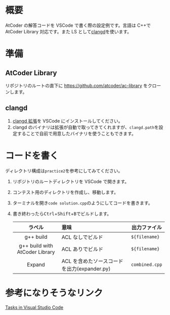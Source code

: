 # 概要

AtCoder の解答コードを VSCode で書く際の設定例です。言語は C++で AtCoder Library 対応です。また LS として[clangd](https://clangd.llvm.org/)を使います。

# 準備

## AtCoder Library

リポジトリのルートの直下に https://github.com/atcoder/ac-library をクローンします。

## clangd

1. [clangd 拡張](https://marketplace.visualstudio.com/items?itemName=llvm-vs-code-extensions.vscode-clangd)を VSCode にインストールしてください。
2. clangd のバイナリは拡張が自動で取ってきてくれますが、`clangd.path`を設定することで自前で用意したバイナリを使うこともできます。

# コードを書く

ディレクトリ構成は`practice2`を参考にしてみてください。

1. リポジトリのルートディレクトリを VSCode で開きます。
2. コンテスト用のディレクトリを作成し、移動します。
3. ターミナルを開き`code solution.cpp`のようにしてコードを書きます。
4. 書き終わったら<kbd>Ctrl</kbd>+<kbd>Shift</kbd>+<kbd>B</kbd>でビルドします。

    |             ラベル             | 意味                                        | 出力ファイル   |
    | :----------------------------: | :------------------------------------------ | -------------- |
    |           g++ build            | ACL なしでビルド                            | `${filename}`  |
    | g++ build with AtCoder Library | ACL ありでビルド                            | `${filename}`  |
    |             Expand             | ACL を含めたソースコードを出力(expander.py) | `combined.cpp` |

# 参考になりそうなリンク

[Tasks in Visual Studio Code](https://code.visualstudio.com/docs/editor/tasks)
